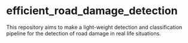 # efficient_road_damage_detection

This repository aims to make a light-weight detection and classification pipeline for the detection of road damage in real life situations.
